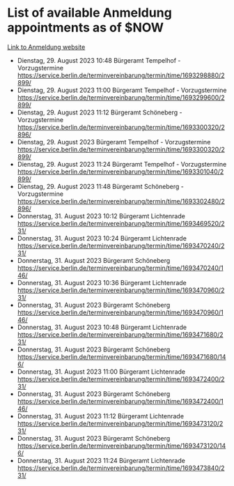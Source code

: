 # List of available Anmeldung appointments as of $NOW
[Link to Anmeldung website](https://service.berlin.de/terminvereinbarung/termin/tag.php?termin=1&anliegen[]=120686&dienstleisterlist=122210,122217,327316,122219,327312,122227,327314,122231,327346,122243,327348,122254,122252,329742,122260,329745,122262,329748,122271,327278,122273,327274,122277,327276,330436,122280,327294,122282,327290,122284,327292,122291,327270,122285,327266,122286,327264,122296,327268,150230,329760,122297,327286,122294,327284,122312,329763,122314,329775,122304,327330,122311,327334,122309,327332,317869,122281,327352,122279,329772,122283,122276,327324,122274,327326,122267,329766,122246,327318,122251,327320,122257,327322,122208,327298,122226,327300&herkunft=http%3A%2F%2Fservice.berlin.de%2Fdienstleistung%2F120686%2F)
- Dienstag, 29. August 2023 10:48 Bürgeramt Tempelhof - Vorzugstermine https://service.berlin.de/terminvereinbarung/termin/time/1693298880/2899/
- Dienstag, 29. August 2023 11:00 Bürgeramt Tempelhof - Vorzugstermine https://service.berlin.de/terminvereinbarung/termin/time/1693299600/2899/
- Dienstag, 29. August 2023 11:12 Bürgeramt Schöneberg - Vorzugstermine https://service.berlin.de/terminvereinbarung/termin/time/1693300320/2896/
- Dienstag, 29. August 2023  Bürgeramt Tempelhof - Vorzugstermine https://service.berlin.de/terminvereinbarung/termin/time/1693300320/2899/
- Dienstag, 29. August 2023 11:24 Bürgeramt Tempelhof - Vorzugstermine https://service.berlin.de/terminvereinbarung/termin/time/1693301040/2899/
- Dienstag, 29. August 2023 11:48 Bürgeramt Schöneberg - Vorzugstermine https://service.berlin.de/terminvereinbarung/termin/time/1693302480/2896/
- Donnerstag, 31. August 2023 10:12 Bürgeramt Lichtenrade https://service.berlin.de/terminvereinbarung/termin/time/1693469520/231/
- Donnerstag, 31. August 2023 10:24 Bürgeramt Lichtenrade https://service.berlin.de/terminvereinbarung/termin/time/1693470240/231/
- Donnerstag, 31. August 2023  Bürgeramt Schöneberg https://service.berlin.de/terminvereinbarung/termin/time/1693470240/146/
- Donnerstag, 31. August 2023 10:36 Bürgeramt Lichtenrade https://service.berlin.de/terminvereinbarung/termin/time/1693470960/231/
- Donnerstag, 31. August 2023  Bürgeramt Schöneberg https://service.berlin.de/terminvereinbarung/termin/time/1693470960/146/
- Donnerstag, 31. August 2023 10:48 Bürgeramt Lichtenrade https://service.berlin.de/terminvereinbarung/termin/time/1693471680/231/
- Donnerstag, 31. August 2023  Bürgeramt Schöneberg https://service.berlin.de/terminvereinbarung/termin/time/1693471680/146/
- Donnerstag, 31. August 2023 11:00 Bürgeramt Lichtenrade https://service.berlin.de/terminvereinbarung/termin/time/1693472400/231/
- Donnerstag, 31. August 2023  Bürgeramt Schöneberg https://service.berlin.de/terminvereinbarung/termin/time/1693472400/146/
- Donnerstag, 31. August 2023 11:12 Bürgeramt Lichtenrade https://service.berlin.de/terminvereinbarung/termin/time/1693473120/231/
- Donnerstag, 31. August 2023  Bürgeramt Schöneberg https://service.berlin.de/terminvereinbarung/termin/time/1693473120/146/
- Donnerstag, 31. August 2023 11:24 Bürgeramt Lichtenrade https://service.berlin.de/terminvereinbarung/termin/time/1693473840/231/
